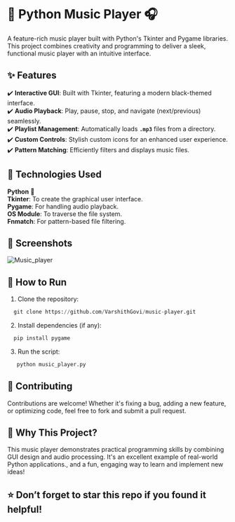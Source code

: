 # 🎵 Python Music Player 🎧

A feature-rich music player built with Python's Tkinter and Pygame libraries. This project combines creativity and programming to deliver a sleek, functional music player with an intuitive interface.

## ✨ Features

✔️ **Interactive GUI**: Built with Tkinter, featuring a modern black-themed interface.\
✔️ **Audio Playback**: Play, pause, stop, and navigate (next/previous) seamlessly.\
✔️ **Playlist Management**: Automatically loads **`.mp3`** files from a directory.\
✔️ **Custom Controls**: Stylish custom icons for an enhanced user experience.\
✔️ **Pattern Matching**: Efficiently filters and displays music files.

## 🔧 Technologies Used

**Python** 🐍\
**Tkinter**: To create the graphical user interface.\
**Pygame**: For handling audio playback.\
**OS Module**: To traverse the file system.\
**Fnmatch**: For pattern-based file filtering.

## 📸 Screenshots

![Music_player](https://github.com/user-attachments/assets/6e687999-ac09-4760-8880-a6a82b10fe6a)


## 🚀 How to Run

1. Clone the repository:
```python
  git clone https://github.com/VarshithGovi/music-player.git
```
2. Install dependencies (if any):
```python
  pip install pygame
```
3. Run the script:
```python
   python music_player.py 
```
## 🤝 Contributing

Contributions are welcome! Whether it's fixing a bug, adding a new feature, or optimizing code, feel free to fork and submit a pull request.

## 🌟 Why This Project?

This music player demonstrates practical programming skills by combining GUI design and audio processing. It's an excellent example of real-world Python applications., and a fun, engaging way to learn and implement new ideas!

## ⭐ Don’t forget to star this repo if you found it helpful! 

